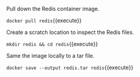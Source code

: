Pull down the Redis container image.

`docker pull redis`{{execute}}

Create a scratch location to inspect the Redis files.

`mkdir redis && cd redis`{{execute}}

Same the image locally to a tar file.

`docker save --output redis.tar redis`{{execute}}
